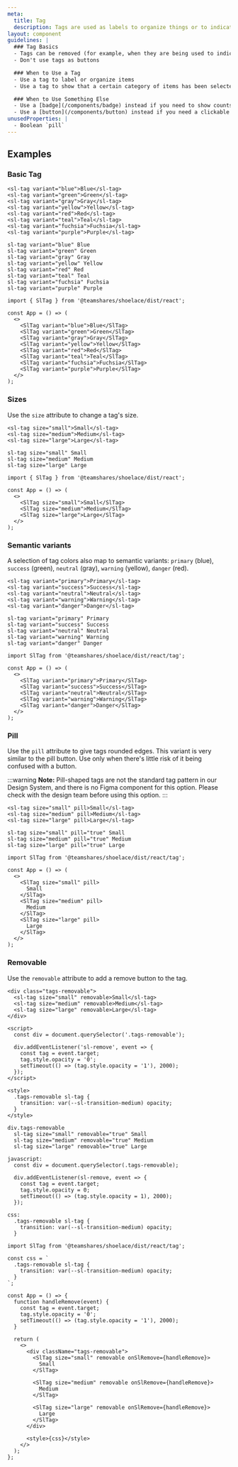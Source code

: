 ```yaml
---
meta:
  title: Tag
  description: Tags are used as labels to organize things or to indicate a selection.
layout: component
guidelines: |
  ### Tag Basics
  - Tags can be removed (for example, when they are being used to indicate a filter selection), but they aren't otherwise interactive
  - Don't use tags as buttons

  ### When to Use a Tag
  - Use a tag to label or organize items
  - Use a tag to show that a certain category of items has been selected (e.g. a search filter)

  ### When to Use Something Else
  - Use a [badge](/components/badge) instead if you need to show counts
  - Use a [button](/components/button) instead if you need a clickable element that initiates an action
unusedProperties: |
  - Boolean `pill`
---
```


## Examples

### Basic Tag

```html:preview
<sl-tag variant="blue">Blue</sl-tag>
<sl-tag variant="green">Green</sl-tag>
<sl-tag variant="gray">Gray</sl-tag>
<sl-tag variant="yellow">Yellow</sl-tag>
<sl-tag variant="red">Red</sl-tag>
<sl-tag variant="teal">Teal</sl-tag>
<sl-tag variant="fuchsia">Fuchsia</sl-tag>
<sl-tag variant="purple">Purple</sl-tag>
```

```pug:slim
sl-tag variant="blue" Blue
sl-tag variant="green" Green
sl-tag variant="gray" Gray
sl-tag variant="yellow" Yellow
sl-tag variant="red" Red
sl-tag variant="teal" Teal
sl-tag variant="fuchsia" Fuchsia
sl-tag variant="purple" Purple
```

```jsx:react
import { SlTag } from '@teamshares/shoelace/dist/react';

const App = () => (
  <>
    <SlTag variant="blue">Blue</SlTag>
    <SlTag variant="green">Green</SlTag>
    <SlTag variant="gray">Gray</SlTag>
    <SlTag variant="yellow">Yellow</SlTag>
    <SlTag variant="red">Red</SlTag>
    <SlTag variant="teal">Teal</SlTag>
    <SlTag variant="fuchsia">Fuchsia</SlTag>
    <SlTag variant="purple">Purple</SlTag>
  </>
);
```

### Sizes

Use the `size` attribute to change a tag's size.

```html:preview
<sl-tag size="small">Small</sl-tag>
<sl-tag size="medium">Medium</sl-tag>
<sl-tag size="large">Large</sl-tag>
```

```pug:slim
sl-tag size="small" Small
sl-tag size="medium" Medium
sl-tag size="large" Large
```

```jsx:react
import { SlTag } from '@teamshares/shoelace/dist/react';

const App = () => (
  <>
    <SlTag size="small">Small</SlTag>
    <SlTag size="medium">Medium</SlTag>
    <SlTag size="large">Large</SlTag>
  </>
);
```

### Semantic variants

A selection of tag colors also map to semantic variants: `primary` (blue), `success` (green), `neutral` (gray), `warning` (yellow), `danger` (red).

```html:preview
<sl-tag variant="primary">Primary</sl-tag>
<sl-tag variant="success">Success</sl-tag>
<sl-tag variant="neutral">Neutral</sl-tag>
<sl-tag variant="warning">Warning</sl-tag>
<sl-tag variant="danger">Danger</sl-tag>
```

```pug:slim
sl-tag variant="primary" Primary
sl-tag variant="success" Success
sl-tag variant="neutral" Neutral
sl-tag variant="warning" Warning
sl-tag variant="danger" Danger
```

```jsx:react
import SlTag from '@teamshares/shoelace/dist/react/tag';

const App = () => (
  <>
    <SlTag variant="primary">Primary</SlTag>
    <SlTag variant="success">Success</SlTag>
    <SlTag variant="neutral">Neutral</SlTag>
    <SlTag variant="warning">Warning</SlTag>
    <SlTag variant="danger">Danger</SlTag>
  </>
);
```

### Pill

Use the `pill` attribute to give tags rounded edges. This variant is very similar to the pill button. Use only when there's little risk of it being confused with a button.

:::warning
**Note:** Pill-shaped tags are not the standard tag pattern in our Design System, and there is no Figma component for this option. Please check with the design team before using this option.
:::

```html:preview
<sl-tag size="small" pill>Small</sl-tag>
<sl-tag size="medium" pill>Medium</sl-tag>
<sl-tag size="large" pill>Large</sl-tag>
```

```pug:slim
sl-tag size="small" pill="true" Small
sl-tag size="medium" pill="true" Medium
sl-tag size="large" pill="true" Large
```

```jsx:react
import SlTag from '@teamshares/shoelace/dist/react/tag';

const App = () => (
  <>
    <SlTag size="small" pill>
      Small
    </SlTag>
    <SlTag size="medium" pill>
      Medium
    </SlTag>
    <SlTag size="large" pill>
      Large
    </SlTag>
  </>
);
```

### Removable

Use the `removable` attribute to add a remove button to the tag.

```html:preview
<div class="tags-removable">
  <sl-tag size="small" removable>Small</sl-tag>
  <sl-tag size="medium" removable>Medium</sl-tag>
  <sl-tag size="large" removable>Large</sl-tag>
</div>

<script>
  const div = document.querySelector('.tags-removable');

  div.addEventListener('sl-remove', event => {
    const tag = event.target;
    tag.style.opacity = '0';
    setTimeout(() => (tag.style.opacity = '1'), 2000);
  });
</script>

<style>
  .tags-removable sl-tag {
    transition: var(--sl-transition-medium) opacity;
  }
</style>
```

```pug:slim
div.tags-removable
  sl-tag size="small" removable="true" Small
  sl-tag size="medium" removable="true" Medium
  sl-tag size="large" removable="true" Large

javascript:
  const div = document.querySelector(.tags-removable);

  div.addEventListener(sl-remove, event => {
    const tag = event.target;
    tag.style.opacity = 0;
    setTimeout(() => (tag.style.opacity = 1), 2000);
  });

css:
  .tags-removable sl-tag {
    transition: var(--sl-transition-medium) opacity;
  }
```

```jsx:react
import SlTag from '@teamshares/shoelace/dist/react/tag';

const css = `
  .tags-removable sl-tag {
    transition: var(--sl-transition-medium) opacity;
  }
`;

const App = () => {
  function handleRemove(event) {
    const tag = event.target;
    tag.style.opacity = '0';
    setTimeout(() => (tag.style.opacity = '1'), 2000);
  }

  return (
    <>
      <div className="tags-removable">
        <SlTag size="small" removable onSlRemove={handleRemove}>
          Small
        </SlTag>

        <SlTag size="medium" removable onSlRemove={handleRemove}>
          Medium
        </SlTag>

        <SlTag size="large" removable onSlRemove={handleRemove}>
          Large
        </SlTag>
      </div>

      <style>{css}</style>
    </>
  );
};
```

